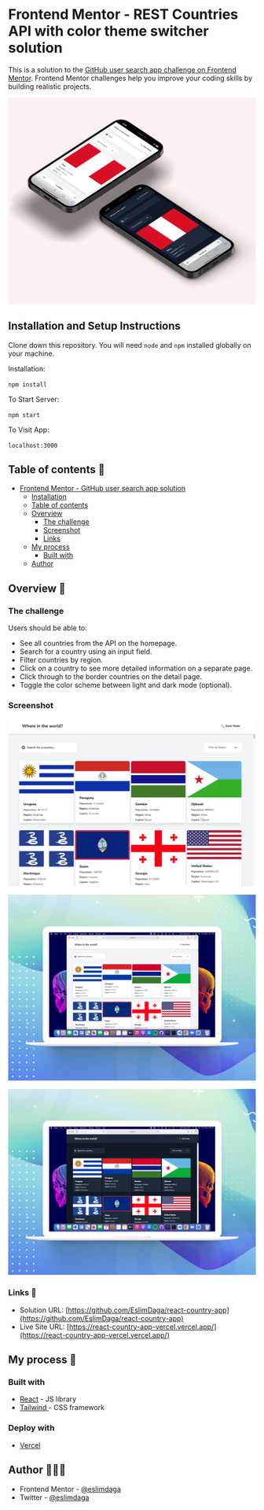 # Frontend Mentor - REST Countries API with color theme switcher solution 

This is a solution to the [GitHub user search app challenge on Frontend Mentor](https://www.frontendmentor.io/challenges/rest-countries-api-with-color-theme-switcher-5cacc469fec04111f7b848ca). Frontend Mentor challenges help you improve your coding skills by building realistic projects.

![](./src/assets/images/preview_mobile.jpg)

## Installation and Setup Instructions 

Clone down this repository. You will need `node` and `npm` installed globally on your machine.

Installation:

`npm install`

To Start Server:

`npm start`

To Visit App:

`localhost:3000`

## Table of contents 📄

- [Frontend Mentor - GitHub user search app solution](#frontend-mentor---github-user-search-app-solution)
  - [Installation](#installation-and-setup-instructions)
  - [Table of contents](#table-of-contents)
  - [Overview](#overview)
    - [The challenge](#the-challenge)
    - [Screenshot](#screenshot)
    - [Links](#links)
  - [My process](#my-process)
    - [Built with](#built-with)
  - [Author](#author)

## Overview 🧩

### The challenge

Users should be able to:

- See all countries from the API on the homepage.
- Search for a country using an input field.
- Filter countries by region.
- Click on a country to see more detailed information on a separate page.
- Click through to the border countries on the detail page.
- Toggle the color scheme between light and dark mode (optional).

### Screenshot

![](./src/assets/images/image.png)

![](./src/assets/images/view_desktop_white.jpg)

![](./src/assets/images/view_desktop_black.jpg)

### Links 🔗

- Solution URL: [https://github.com/EslimDaga/react-country-app](https://github.com/EslimDaga/react-country-app)
- Live Site URL: [https://react-country-app-vercel.vercel.app/](https://react-country-app-vercel.vercel.app/)

## My process 📄

### Built with

- [React](https://reactjs.org/) - JS library
- [Tailwind ](https://tailwindcss.com/) - CSS framework

### Deploy with
- [Vercel](https://vercel.com/)

## Author 👨🏻‍💻

- Frontend Mentor - [@eslimdaga](https://www.frontendmentor.io/profile/eslimdaga)
- Twitter - [@eslimdaga](https://www.twitter.com/eslimdaga)

